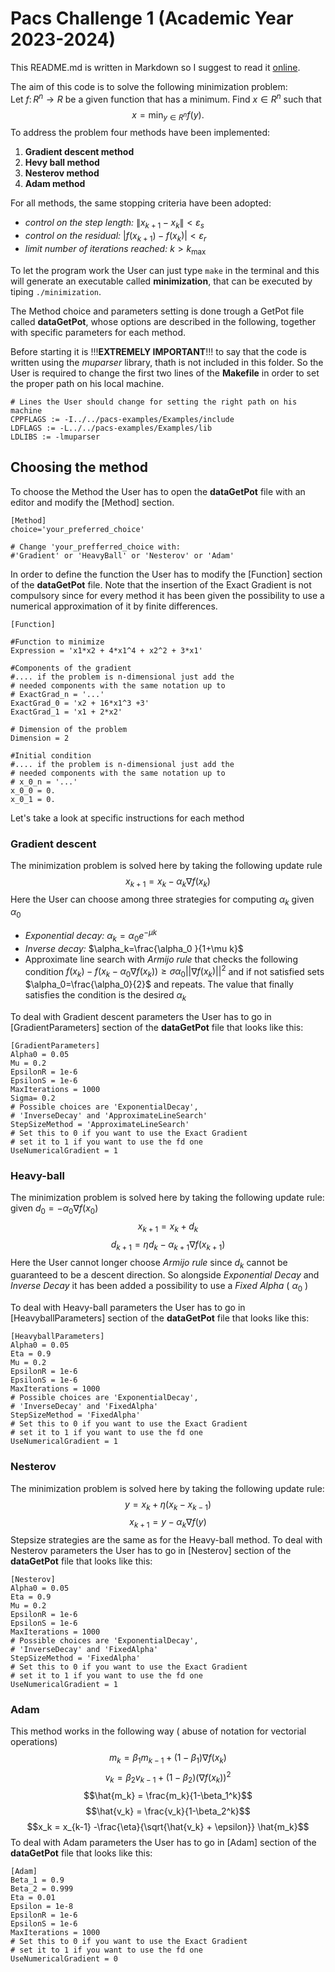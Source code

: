 # Pacs Challenge 1 (Academic Year 2023-2024)
This README.md is written in Markdown so I suggest to read it [online](https://github.com/yeshua-g/PACS_C1/blob/main/README.md).

The aim of this code is to solve the following minimization problem:\
Let $f\colon R^n\to R$ be a given function that has a minimum. Find $x\in R^n$ such that\
$$x = \min_{y \in R^n} f(y).$$
To address the problem four methods have been implemented:
1. **Gradient descent method**
2. **Hevy ball method**
3. **Nesterov method**
4. **Adam method**

For all methods, the same stopping criteria have been adopted:
* *control on the step length:* $\lVert x_{k+1} - x_k \rVert < \varepsilon_s$
* *control on the residual:*  $|f(x_{k+1}) - f(x_k) | < \varepsilon_r$
* *limit number of iterations reached:* $k > k_{\max}$

To let the program work the User can just type `make` in the terminal and this will generate an executable called **minimization**, that can be executed by tiping `./minimization`.

The Method choice and parameters setting is done trough a GetPot file called **dataGetPot**, whose options are described in the following, together with specific parameters for each method.

Before starting it is !!!**EXTREMELY IMPORTANT**!!! to say that the code is written using the *muparser* library, thath is not included in this folder. So the User is required to change the first two lines of the **Makefile** in order to set the proper path on his local machine.
```
# Lines the User should change for setting the right path on his machine 
CPPFLAGS := -I../../pacs-examples/Examples/include
LDFLAGS := -L../../pacs-examples/Examples/lib
LDLIBS := -lmuparser
```
## Choosing the method
To choose the Method the User has to open the **dataGetPot** file with an editor and modify the [Method] section. 
```
[Method]
choice='your_preferred_choice'

# Change 'your_prefferred_choice with:
#'Gradient' or 'HeavyBall' or 'Nesterov' or 'Adam'
```
In order to define the function the User has to modify the [Function] section of the **dataGetPot** file. Note that the insertion of the Exact Gradient is not compulsory since for every method it has been given the possibility to use a numerical approximation of it by finite differences.
```
[Function]

#Function to minimize
Expression = 'x1*x2 + 4*x1^4 + x2^2 + 3*x1'

#Components of the gradient 
#.... if the problem is n-dimensional just add the
# needed components with the same notation up to
# ExactGrad_n = '...'
ExactGrad_0 = 'x2 + 16*x1^3 +3'
ExactGrad_1 = 'x1 + 2*x2'

# Dimension of the problem
Dimension = 2

#Initial condition
#.... if the problem is n-dimensional just add the
# needed components with the same notation up to
# x_0_n = '...'
x_0_0 = 0.
x_0_1 = 0.
```
Let's take a look at specific instructions for each method

### Gradient descent
The minimization problem is solved here by taking the following update rule $$x_{k+1} = x_k - \alpha_k \nabla f(x_k)$$
Here the User can choose among three strategies for computing $\alpha_k$ given $\alpha_0$
* *Exponential decay:* $\alpha_k=\alpha_0 e^{-\mu k}$
* *Inverse decay:* $\alpha_k=\frac{\alpha_0 }{1+\mu k}$
* Approximate line search with *Armijo rule* that checks the following condition $f(x_k)-f(x_k-\alpha_0 \nabla f(x_k)) \ge \sigma \alpha_0 || \nabla f(x_k) ||^2$ and if not satisfied sets $\alpha_0=\frac{\alpha_0}{2}$ and repeats. The value that finally satisfies the condition is the desired $\alpha_k$

To deal with Gradient descent parameters the User has to go in [GradientParameters] section of the **dataGetPot** file that looks like this:
```
[GradientParameters]
Alpha0 = 0.05
Mu = 0.2
EpsilonR = 1e-6
EpsilonS = 1e-6
MaxIterations = 1000
Sigma= 0.2
# Possible choices are 'ExponentialDecay',
# 'InverseDecay' and 'ApproximateLineSearch'
StepSizeMethod = 'ApproximateLineSearch'
# Set this to 0 if you want to use the Exact Gradient
# set it to 1 if you want to use the fd one
UseNumericalGradient = 1
```
### Heavy-ball 
The minimization problem is solved here by taking the following update rule:\
given $d_0 = -\alpha_0 \nabla f(x_0)$ $$x_{k+1} = x_k + d_k$$ $$d_{k+1} = \eta d_k - \alpha_{k+1} \nabla f(x_{k+1})$$
Here the User cannot longer choose *Armijo rule* since $d_k$ cannot be guaranteed to be a descent direction. So alongside *Exponential Decay* and *Inverse Decay* it has been added a possibility to use a *Fixed Alpha* ( $\alpha_0$ )

To deal with Heavy-ball parameters the User has to go in [HeavyballParameters] section of the **dataGetPot** file that looks like this:
```
[HeavyballParameters]
Alpha0 = 0.05
Eta = 0.9
Mu = 0.2
EpsilonR = 1e-6
EpsilonS = 1e-6
MaxIterations = 1000
# Possible choices are 'ExponentialDecay',
# 'InverseDecay' and 'FixedAlpha'
StepSizeMethod = 'FixedAlpha'
# Set this to 0 if you want to use the Exact Gradient
# set it to 1 if you want to use the fd one
UseNumericalGradient = 1
```
### Nesterov
The minimization problem is solved here by taking the following update rule:\
 $$y = x_k + \eta (x_k - x_{k-1})$$ $$x_{k+1} = y - \alpha_{k} \nabla f(y)$$
Stepsize strategies are the same as for the Heavy-ball method.
To deal with Nesterov parameters the User has to go in [Nesterov] section of the **dataGetPot** file that looks like this:
```
[Nesterov]
Alpha0 = 0.05
Eta = 0.9
Mu = 0.2
EpsilonR = 1e-6
EpsilonS = 1e-6
MaxIterations = 1000
# Possible choices are 'ExponentialDecay',
# 'InverseDecay' and 'FixedAlpha'
StepSizeMethod = 'FixedAlpha'
# Set this to 0 if you want to use the Exact Gradient
# set it to 1 if you want to use the fd one
UseNumericalGradient = 1
```
### Adam
This method works in the following way ( abuse of notation for vectorial operations)
$$m_k = \beta_1 m_{k-1} + (1-\beta_1) \nabla f(x_k)$$
$$v_k = \beta_2 v_{k-1} + (1-\beta_2) (\nabla f(x_k))^2$$
$$\hat{m_k} = \frac{m_k}{1-\beta_1^k}$$
$$\hat{v_k} = \frac{v_k}{1-\beta_2^k}$$
$$x_k = x_{k-1} -\frac{\eta}{\sqrt{\hat{v_k} + \epsilon}} \hat{m_k}$$
To deal with Adam parameters the User has to go in [Adam] section of the **dataGetPot** file that looks like this:
```
[Adam]
Beta_1 = 0.9
Beta_2 = 0.999
Eta = 0.01
Epsilon = 1e-8
EpsilonR = 1e-6
EpsilonS = 1e-6
MaxIterations = 1000
# Set this to 0 if you want to use the Exact Gradient
# set it to 1 if you want to use the fd one
UseNumericalGradient = 0
```



   
